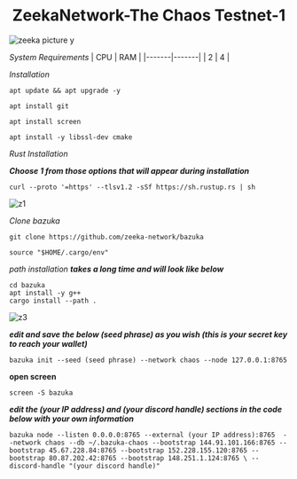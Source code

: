<h1 align="center">ZeekaNetwork-The Chaos Testnet-1</h1>

![zeeka picture y](https://user-images.githubusercontent.com/100621008/197632354-51d0476c-39d3-4168-89c3-ea088634c60e.jpg)

*System Requirements*
|  CPU  |  RAM  |
|-------|-------|
|   2   |   4   |

*Installation*
```
apt update && apt upgrade -y 
```
```
apt install git
```
```
apt install screen 
```
```
apt install -y libssl-dev cmake
```
*Rust Installation*

***Choose 1 from those options that will appear during installation***
```
curl --proto '=https' --tlsv1.2 -sSf https://sh.rustup.rs | sh
```
![z1](https://user-images.githubusercontent.com/100621008/197636751-0132be53-ae44-48d3-944e-203ef7fcdd38.jpg)

*Clone bazuka*
```
git clone https://github.com/zeeka-network/bazuka
````
```
source "$HOME/.cargo/env"
```
*path installation*
***takes a long time and will look like below***
```
cd bazuka
apt install -y g++
cargo install --path .
```
![z3](https://user-images.githubusercontent.com/100621008/197649567-c4afb444-25e4-42c1-93b3-07fefdb50055.jpg)

***edit and save the below (seed phrase) as you wish (this is your secret key to reach your wallet)***
```
bazuka init --seed (seed phrase) --network chaos --node 127.0.0.1:8765
```
**open screen**
```
screen -S bazuka
```
***edit the (your IP address) and (your discord handle) sections in the code below with your own information***
```
bazuka node --listen 0.0.0.0:8765 --external (your IP address):8765  --network chaos --db ~/.bazuka-chaos --bootstrap 144.91.101.166:8765 --bootstrap 45.67.228.84:8765 --bootstrap 152.228.155.120:8765 --bootstrap 80.87.202.42:8765 --bootstrap 148.251.1.124:8765 \ --discord-handle "(your discord handle)"
``` 



